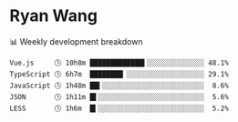 # Ryan Wang

 <!-- waka-box start -->
📊 Weekly development breakdown
```text
Vue.js     🕓 10h8m █████████████▍░░░░░░░░░░░░░░ 48.1%
TypeScript 🕓 6h7m  ████████▏░░░░░░░░░░░░░░░░░░░ 29.1%
JavaScript 🕓 1h48m ██▍░░░░░░░░░░░░░░░░░░░░░░░░░  8.6%
JSON       🕓 1h11m █▌░░░░░░░░░░░░░░░░░░░░░░░░░░  5.6%
LESS       🕓 1h6m  █▍░░░░░░░░░░░░░░░░░░░░░░░░░░  5.2%
```
<!-- Powered by https://github.com/YouEclipse/waka-box-go . -->
<!-- waka-box end -->